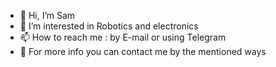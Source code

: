 - 👋 Hi, I’m Sam
- 👀 I’m interested in Robotics and electronics
- 📫 How to reach me : by E-mail or using Telegram
- 💬 For more info you can contact me by the mentioned ways
<!---[[![Anurag's GitHub stats](https://github-readme-stats.vercel.app/api?username=sam1at)](https://github.com/anuraghazra/github-readme-stats)
![Top Langs](https://github-readme-stats.vercel.app/api/top-langs/?username=sam1at&layout=pie)](https://github.com/anuraghazra/github-readme-stats)--->

<!---
Sam1AT/Sam1AT is a ✨ special ✨ repository because its `README.md` (this file) appears on your GitHub profile.
You can click the Preview link to take a look at your changes.
--->
